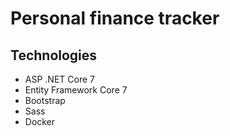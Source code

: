 # Personal finance tracker

## Technologies
- ASP .NET Core 7
- Entity Framework Core 7
- Bootstrap
- Sass
- Docker

